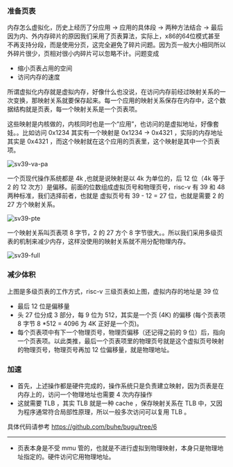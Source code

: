 ### 准备页表

内存怎么虚拟化，历史上经历了分应用 -> 应用的具体段 -> 两种方法结合 -> 最后因为内、外内存碎片的原因我们采用了页表算法，实际上，x86的64位模式甚至不再支持分段，而是使用分页，这完全避免了碎片问题。因为页一般大小相同所以外碎片很少，页相对很小内碎片可以忽略不计。问题变成

- 缩小页表占用的空间
- 访问内存的速度

所谓虚拟化内存就是虚拟内存，好像什么也没说，在访问内存前经过映射关系的一次变换，那映射关系就要保存起来。每一个应用的映射关系保存在内存中，这个数据结构就是页表，每一个映射关系是一个页表项。

这些映射是内核做的，内核同时也是一个“应用”，也访问的是虚拟地址，好像套娃。。比如访问 0x1234 其实有一个映射是 0x1234 -> 0x4321 ，实际的内存地址其实是 0x4321 ，而这个映射就在这个应用的页表里，这个映射是其中一个页表项。

![sv39-va-pa](https://tva1.sinaimg.cn/large/008i3skNly1gv3ez0imcoj60sh084dgd02.jpg)

一个页现代操作系统都是 4k ,也就是说映射是以 4k 为单位的，后 12 位（4k 等于 2 的 12 次方）是偏移。前面的位数组成虚拟页号和物理页号，risc-v 有 39 和 48 两种标准，我们选择前者，也就是 虚拟页号有 39 - 12 = 27 位，也就是需要 2 的 27 方个映射关系。

![sv39-pte](https://tva1.sinaimg.cn/large/008i3skNly1gv3f16xh77j60tr02mq3502.jpg)

一个映射关系叫页表项 8 字节，2 的 27 方个 8 字节很大。。所以我们采用多级页表的机制来减少内存，这样没使用的映射关系就不用分配物理内存。

![sv39-full](https://tva1.sinaimg.cn/large/008i3skNly1gv3fakodrij60v80u0whc02.jpg)

### 减少体积

上图是多级页表的工作方式，risc-v 三级页表如上图，虚拟内存的地址是 39 位

- 最后 12 位是偏移量
- 头 27 位分成 3 部分，每 9 位为 512，其实是一个页 (4K) 的偏移 (每个页表项 8 字节 8 *512 = 4096 为 4K 正好是一个页)。
- 每个页表项中有下一个物理页号，物理页偏移（还记得之前的 9 位）后，指向一个页表项。以此类推，最后一个页表项里的物理页号就是这个虚拟页号映射的物理页号，物理页号再加 12 位偏移量，就是物理地址。

### 加速

- 首先，上述操作都是硬件完成的，操作系统只是负责建立映射，因为页表是在内存上的，访问一个物理地址也需要 4 次内存操作
- 这就需要 TLB ，其实 TLB 就是一种 cache ，保存映射关系在 TLB 中，又因为程序通常符合局部性原理，所以一般多次访问可以复用 TLB 。

具体代码请参考 https://github.com/buhe/bugu/tree/6

------

- 页表本身是不受 mmu 管的，也就是不进行虚拟到物理映射，本身只是物理地址指定的。硬件访问它用物理地址。
